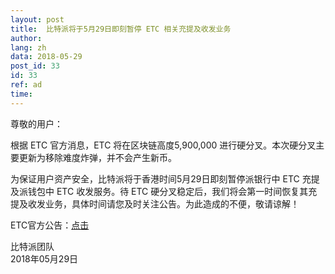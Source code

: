 ```yaml
---
layout: post
title:  比特派将于5月29日即刻暂停 ETC 相关充提及收发业务
author: 
lang: zh
data: 2018-05-29
post_id: 33
id: 33
ref: ad
time: 
---
```


尊敬的用户：


根据 ETC 官方消息，ETC 将在区块链高度5,900,000 进行硬分叉。本次硬分叉主要更新为移除难度炸弹，并不会产生新币。


为保证用户资产安全，比特派将于香港时间5月29日即刻暂停派银行中 ETC 充提及派钱包中 ETC 收发服务。待 ETC 硬分叉稳定后，我们将会第一时间恢复其充提及收发业务，具体时间请您及时关注公告。为此造成的不便，敬请谅解！

ETC官方公告：<a href="https://ethereumclassic.github.io/blog/2018-03-12-etc-roundup/" target="_blank">点击</a>


比特派团队<br/>
2018年05月29日
